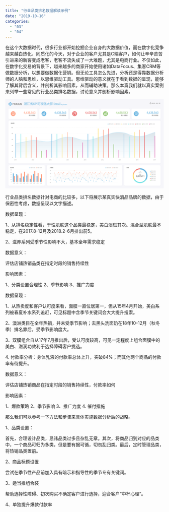 ```yaml
---
title: "行业品类排名数据解读示例"
date: "2019-10-16"
categories: 
  - "03"
  - "04"
---
```


在这个大数据时代，很多行业都开始挖掘企业自身的大数据价值，而在数字化竞争越来越白热化、同质化的今天，对于企业的客户尤其是C端客户，如何让辛辛苦苦引进来的新客变成老客，老客不流失成了一大难题，尤其是电商行业。不仅如此，在数字化交易的背景下，越来越多的商家开始使用诸如DataFocus、集客CRM等做数据分析，以想要做数据化营销。但无论工具怎么先进，分析还是得靠数据分析师的人脑和思维，以思维驱动工具。思维驱动的意义就在于看到数据的呈现，能够了解其背后含义，并剖析其影响因素，从而辅助决策。那么本篇我们就以真实案例来列举一些常见的行业品类排名数据，讨论意义并剖析影响因素。

![](images/图表优化-02-1.png)

行业品类排名数据针对电商的比较多，以下将展示某真实快消品品牌的数据，由于保密性考虑，数据呈现以文字描述。

数据呈现：

1、从排名稳定性看，干性肌肤这个品类最稳定，美白淡斑其次。混合型肌肤最不稳定，在2017.8-12月及2018.2-6月排出前5。

2、滋养系列受季节性影响不大，基本全年需求稳定

数据意义：

评估店铺热销品类在指定时段的销售持续性

影响因素：

1、分类设置合理性 2、季节影响 3、推广力度

数据呈现：

1、从热卖度和客户认可度来看，面膜一直位居第一，但从15年4月开始，美白系列被春夏补水系列追赶，可见标题中含季节关键词会大大提升搜索。

2、澳洲类目在全年热销，并未受季节影响；去黑头洗面奶在18年10-12月（秋冬季）排名靠后，受季节影响度大。

3、双膜组合自从17年7月推出后，受认可度较高，可见一定程度上组合面膜中的美白、滋润功效利于选择障碍客户挑选。

4\. 付款率分析：身体乳液的付款率总体上升，突破84%；而其他两个商品的付款率有待提升。

数据意义：

评估店铺热销商品在指定时段的销售持续性，付款率如何

影响因素：

1、爆款策略 2、季节影响 3、推广力度 4. 催付措施

那么我们可以参考一下方法和步骤来具体实施数据分析后的战略。

1、品类设置：

首先，合理设计品类，忌讳品类过多且杂乱无章。其次，将商品归到对应的品类中，一个商品可归为多类，但是要有据可循，切勿乱归类。最后，定时管理品类，将热销品类置前。

2、商品标题设置

尝试在季节性产品前加入具有暗示和指导性的季节专有关键词。

3、适当推组合装

帮助选择性障碍、初次购买不确定客户进行选择，迎合客户“中杯心理”。

4、单独提升爆款付款率
